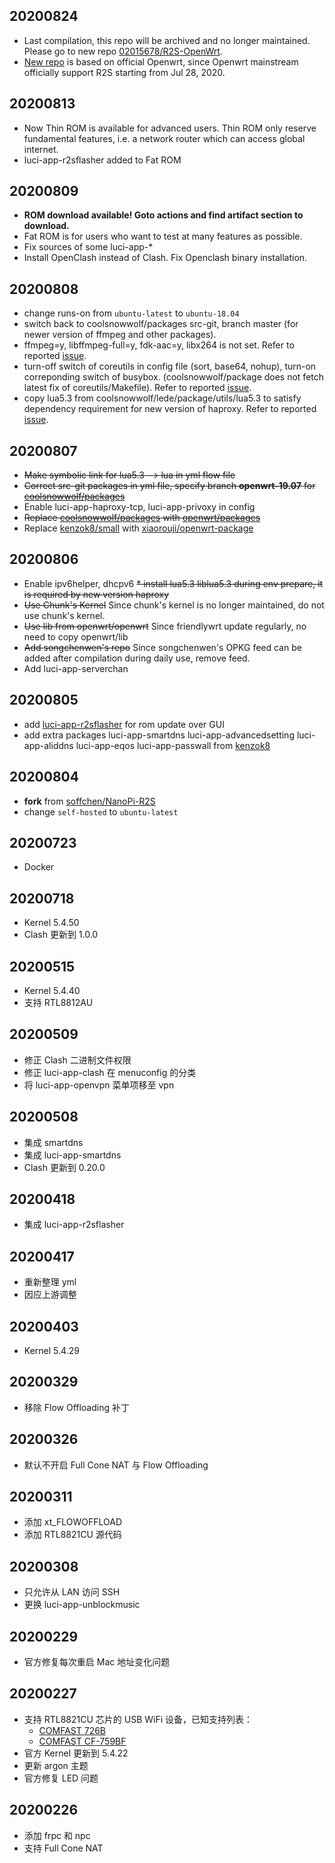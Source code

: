 ## 20200824
* Last compilation, this repo will be archived and no longer maintained. Please go to new repo [02015678/R2S-OpenWrt](https://github.com/02015678/R2S-OpenWrt).
* [New repo](https://github.com/02015678/R2S-OpenWrt) is based on official Openwrt, since Openwrt mainstream officially support R2S starting from Jul 28, 2020.

## 20200813
* Now Thin ROM is available for advanced users. Thin ROM only reserve fundamental features, i.e. a network router which can access global internet.
* luci-app-r2sflasher added to Fat ROM

## 20200809
* **ROM download available! Goto actions and find artifact section to download.**
* Fat ROM is for users who want to test at many features as possible.
* Fix sources of some luci-app-*
* Install OpenClash instead of Clash. Fix Openclash binary installation.

## 20200808
* change runs-on from `ubuntu-latest` to `ubuntu-18.04`
* switch back to coolsnowwolf/packages src-git, branch master (for newer version of ffmpeg and other packages).
* ffmpeg=y, libffmpeg-full=y, fdk-aac=y,  libx264 is not set. Refer to reported [issue](https://github.com/openwrt/packages/issues/13053).
* turn-off switch of coreutils in config file (sort, base64, nohup), turn-on correponding switch of busybox. (coolsnowwolf/package does not fetch latest fix of coreutils/Makefile). Refer to reported [issue](https://github.com/coolsnowwolf/packages/issues/77).
* copy lua5.3 from coolsnowwolf/lede/package/utils/lua5.3 to satisfy dependency requirement for new version of haproxy. Refer to reported [issue](https://github.com/coolsnowwolf/packages/issues/77).


## 20200807
* ~~Make symbolic link for lua5.3 --> lua in yml flow file~~
* ~~Correct src-git packages in yml file, specify branch **openwrt-19.07** for [coolsnowwolf/packages](https://github.com/coolsnowwolf/packages)~~
* Enable luci-app-haproxy-tcp, luci-app-privoxy in config
* ~~Replace [coolsnowwolf/packages](https://github.com/coolsnowwolf/packages) with [openwrt/packages](https://github.com/openwrt/packages)~~
* Replace [kenzok8/small](https://github.com/kenzok8/small) with [xiaorouji/openwrt-package](https://github.com/xiaorouji/openwrt-package)

## 20200806
* Enable ipv6helper, dhcpv6
~~* install lua5.3 liblua5.3 during env prepare, it is required by new version haproxy~~
* ~~Use Chunk's Kernel~~ Since chunk's kernel is no longer maintained, do not use chunk's kernel.
* ~~Use lib from openwrt/openwrt~~ Since friendlywrt update regularly, no need to copy openwrt/lib
* ~~Add songchenwen's repo~~ Since songchenwen's OPKG feed can be added after compilation during daily use, remove feed.
* Add luci-app-serverchan

## 20200805
* add [luci-app-r2sflasher](https://github.com/songchenwen/nanopi-r2s/tree/master/luci-app-r2sflasher) for rom update over GUI
* add extra packages luci-app-smartdns luci-app-advancedsetting luci-app-aliddns luci-app-eqos luci-app-passwall from [kenzok8](https://github.com/kenzok8/openwrt-packages)

## 20200804
* **fork** from [soffchen/NanoPi-R2S](https://github.com/soffchen/NanoPi-R2S)
* change `self-hosted` to `ubuntu-latest`

## 20200723
* Docker

## 20200718
* Kernel 5.4.50
* Clash 更新到 1.0.0

## 20200515
* Kernel 5.4.40
* 支持 RTL8812AU

## 20200509
* 修正 Clash 二进制文件权限
* 修正 luci-app-clash 在 menuconfig 的分类
* 将 luci-app-openvpn 菜单项移至 vpn

## 20200508
* 集成 smartdns
* 集成 luci-app-smartdns
* Clash 更新到 0.20.0

## 20200418
* 集成 luci-app-r2sflasher

## 20200417
* 重新整理 yml
* 因应上游调整

## 20200403
* Kernel 5.4.29

## 20200329
* 移除 Flow Offloading 补丁

## 20200326
* 默认不开启 Full Cone NAT 与 Flow Offloading

## 20200311
* 添加 xt_FLOWOFFLOAD
* 添加 RTL8821CU 源代码

## 20200308
* 只允许从 LAN 访问 SSH
* 更换 luci-app-unblockmusic

## 20200229
* 官方修复每次重启 Mac 地址变化问题

## 20200227
* 支持 RTL8821CU 芯片的 USB WiFi 设备，已知支持列表：
    - [COMFAST 726B](https://u.jd.com/DOkkhX)
    - [COMFAST CF-759BF](https://u.jd.com/C2ivH7)
* 官方 Kernel 更新到 5.4.22
* 更新 argon 主题 
* 官方修复 LED 问题

## 20200226
* 添加 frpc 和 npc
* 支持 Full Cone NAT
